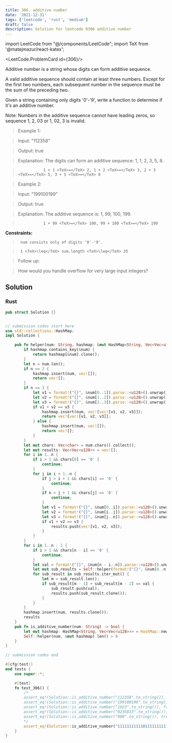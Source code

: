 ```yaml
---
title: 306. additive number
date: '2021-12-31'
tags: ['leetcode', 'rust', 'medium']
draft: false
description: Solution for leetcode 0306 additive number
---
```

import LeetCode from "@/components/LeetCode";
import TeX from '@matejmazur/react-katex';

<LeetCode.ProblemCard id={306}/>
 

  Additive number is a string whose digits can form additive sequence.

  A valid additive sequence should contain at least three numbers. Except for the first two numbers, each subsequent number in the sequence must be the sum of the preceding two.

  Given a string containing only digits '0'-'9', write a function to determine if it's an additive number.

  Note: Numbers in the additive sequence cannot have leading zeros, so sequence 1, 2, 03 or 1, 02, 3 is invalid.

   

 >   Example 1:

  

 >   Input: "112358"

 >   Output: true

 >   Explanation: The digits can form an additive sequence: 1, 1, 2, 3, 5, 8. 

 >                1 + 1 <TeX>=</TeX> 2, 1 + 2 <TeX>=</TeX> 3, 2 + 3 <TeX>=</TeX> 5, 3 + 5 <TeX>=</TeX> 8

  

 >   Example 2:

  

 >   Input: "199100199"

 >   Output: true

 >   Explanation: The additive sequence is: 1, 99, 100, 199. 

 >                1 + 99 <TeX>=</TeX> 100, 99 + 100 <TeX>=</TeX> 199

  

   

  **Constraints:**

  

 >   	num consists only of digits '0'-'9'.

 >   	1 <TeX>\leq</TeX> num.length <TeX>\leq</TeX> 35

  

 >   Follow up:<br />

 >   How would you handle overflow for very large input integers?


## Solution
### Rust
```rust
pub struct Solution {}


// submission codes start here
use std::collections::HashMap;
impl Solution {

    pub fn helper(num: String, hashmap: &mut HashMap<String, Vec<Vec<u128>>>) -> Vec<Vec<u128>> {
        if hashmap.contains_key(&num) {
            return hashmap[&num].clone();
        }
        let n = num.len();
        if n <= 2 {
            hashmap.insert(num, vec![]);
            return vec![];
        }
        if n == 3 {
            let v1 = format!("{}", &num[0..1]).parse::<u128>().unwrap();
            let v2 = format!("{}", &num[1..2]).parse::<u128>().unwrap();
            let v3 = format!("{}", &num[2..3]).parse::<u128>().unwrap();
            if v1 + v2 == v3 {
                hashmap.insert(num, vec![vec![v1, v2, v3]]);
                return vec![vec![v1, v2, v3]];
            } else {
                hashmap.insert(num, vec![]);
                return vec![];
            }
        }
        let mut chars: Vec<char> = num.chars().collect();
        let mut results: Vec<Vec<u128>> = vec![];
        for i in 1..n {
            if i > 1 && chars[0] == '0' {
                continue;
            }
            for j in i + 1..n {
                if j > i + 1 && chars[i] == '0' {
                    continue;
                }
                if n > j + 1 && chars[j] == '0' {
                    continue;
                }
                let v1 = format!("{}", &num[0..i]).parse::<u128>().unwrap();
                let v2 = format!("{}", &num[i..j]).parse::<u128>().unwrap();
                let v3 = format!("{}", &num[j..n]).parse::<u128>().unwrap();
                if v1 + v2 == v3 {
                    results.push(vec![v1, v2, v3]);
                }       
            }
        }
        for i in 1..n - 1 {
            if i > 1 && chars[n - i] == '0' {
                continue;
            }
            let val = format!("{}", &num[n - i..n]).parse::<u128>().unwrap();
            let mut sub_results = Self::helper(format!("{}", &num[0..n - i]), hashmap);
            for sub_result in sub_results.iter_mut() {
                let m = sub_result.len();
                if sub_result[m - 1] + sub_result[m - 2] == val {
                    sub_result.push(val);
                    results.push(sub_result.clone());
                }
            }    
        }
        hashmap.insert(num, results.clone());
        results
    }
    pub fn is_additive_number(num: String) -> bool {
        let mut hashmap: HashMap<String, Vec<Vec<u128>>> = HashMap::new();
        Self::helper(num, &mut hashmap).len() > 0
    }
}

// submission codes end

#[cfg(test)]
mod tests {
    use super::*;

    #[test]
    fn test_306() {
        /*
        assert_eq!(Solution::is_additive_number("112358".to_string()), true);
        assert_eq!(Solution::is_additive_number("199100199".to_string()), true);
        assert_eq!(Solution::is_additive_number("1023".to_string()), false);
        assert_eq!(Solution::is_additive_number("0235813".to_string()), false);
        assert_eq!(Solution::is_additive_number("000".to_string()), true);
        */
        assert_eq!(Solution::is_additive_number("11111111111011111111111".to_string()), true);
    }
}

```
